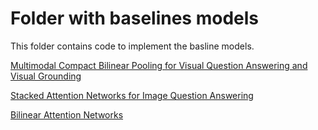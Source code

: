 # Folder with baselines models


This folder contains code to implement the basline models.

[Multimodal Compact Bilinear Pooling for Visual Question Answering and Visual Grounding](https://arxiv.org/abs/1606.01847)

[Stacked Attention Networks for Image Question Answering](https://arxiv.org/pdf/1511.02274.pdf)

[Bilinear Attention Networks](http://arxiv.org/abs/1805.07932)
